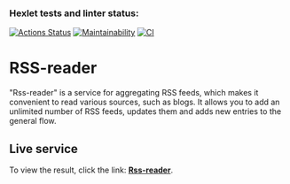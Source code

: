 ### Hexlet tests and linter status:
[![Actions Status](https://github.com/maslo34/frontend-project-11/actions/workflows/hexlet-check.yml/badge.svg)](https://github.com/maslo34/frontend-project-11/actions)
[![Maintainability](https://api.codeclimate.com/v1/badges/b0212890a87667ecbfd9/maintainability)](https://codeclimate.com/github/maslo34/frontend-project-11/maintainability)
[![CI](https://github.com/maslo34/frontend-project-11/actions/workflows/mainCI.yml/badge.svg)](https://github.com/zapupenec/rss-reader/actions/workflows/mainCI.yml)
# RSS-reader
"Rss-reader" is a service for aggregating RSS feeds, which makes it convenient to read various sources, such as blogs. It allows you to add an unlimited number of RSS feeds, updates them and adds new entries to the general flow.
## Live service
To view the result, click the link: [**Rss-reader**](https://frontend-project-11-6my8x79g1-maslos-projects.vercel.app/).
